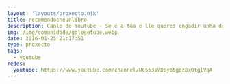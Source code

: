 ```yaml
---
layout: 'layouts/proxecto.njk'
title: recomendocheunlibro
description: Canle de Youtube - Se é a túa e lle queres engadir unha descripción e etiquetas, ponte en contacto con nós.
img: /img/comunidade/galegotube.webp
date: 2016-01-25 21:17:51
type: proxecto
tags:
  - youtube
redes:
  youtube: https://www.youtube.com/channel/UC553sVDpybbgozBxOtglVqA
---
```


